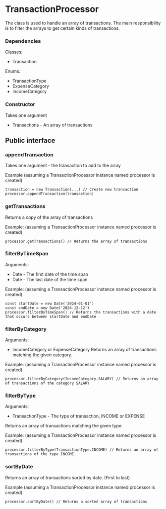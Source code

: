 # TransactionProcessor

The class is used to handle an array of transactions. The main responsibility is to filter the arrays to get certain kinds of transactions.
### Dependencies
Classes:
* Transaction

Enums:
* TransactionType
* ExpenseCategory
* IncomeCategory

### Constructor
Takes one argument
* Transactions - An array of transactions

## Public interface

### appendTransaction
Takes one argument - the transaction to add to the array

Example (assuming a TransactionProcessor instance named processor is created)
```
transaction = new Transaction(...) // Create new transaction
processor.appendTransaction(transaction)
```

### getTransactions
Returns a copy of the array of transactions

Example: (assuming a TransactionProcessor instance named processor is created)
```
processor.getTransactions() // Returns the array of transactions
```

### filterByTimeSpan
Arguments: 
* Date - The first date of the time span
* Date - The last date of the time span

Example: (assuming a TransactionProcessor instance named processor is created)
```
const startDate = new Date('2024-01-01')
const endDate = new Date('2024-12-12')
processor.filterByTimeSpan() // Returns the transactions with a date that occurs between startDate and endDate
```

### filterByCategory
Arguments:
* IncomeCategory or ExpenseCategory
Returns an array of transactions matching the given category.

Example: (assuming a TransactionProcessor instance named processor is created)
```
processor.filterByCategory(IncomeCategory.SALARY) // Returns an array of transactions of the category SALARY
```

### filterByType
Arguments:
* TransactionType - The type of transaction, INCOME or EXPENSE

Returns an array of transactions matching the given type.

Example: (assuming a TransactionProcessor instance named processor is created)
```
processor.filterByType(TransactionType.INCOME) // Returns an array of transactions of the type INCOME.
```

### sortByDate
Returns an array of transactions sorted by date. (First to last)

Example (assuming a TransactionProcessor instance named processor is created)
```
processor.sortByDate() // Returns a sorted array of transactions
```


